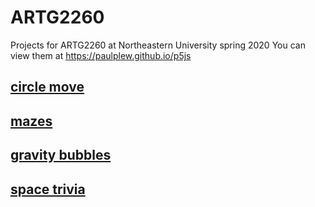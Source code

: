 # ARTG2260
Projects for ARTG2260 at Northeastern University spring 2020
You can view them at https://paulplew.github.io/p5js

## [circle move](./circle-move/index.html)
## [mazes](./mazes/index.html)
## [gravity bubbles](./gravity-bubbles/index.html)
## [space trivia](./space-trivia/index.html)

